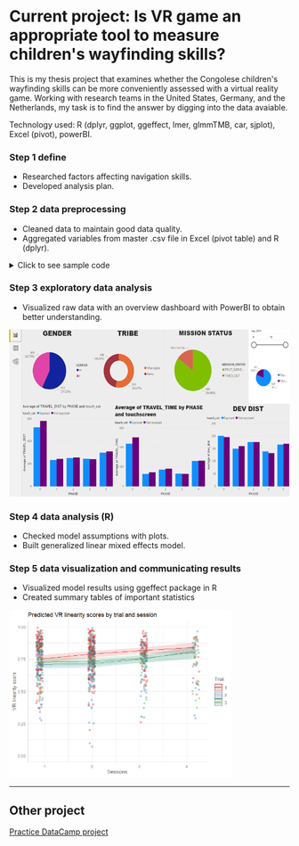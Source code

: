 # Current project: Is VR game an appropriate tool to measure children's wayfinding skills?
This is my thesis project that examines whether the Congolese children's wayfinding skills can be more conveniently assessed with a virtual reality game. Working with research teams in the United States, Germany, and the Netherlands, my task is to find the answer by digging into the data avaiable. 

Technology used: R (dplyr, ggplot, ggeffect, lmer, glmmTMB, car, sjplot), Excel (pivot), powerBI.

### Step 1 define
- Researched factors affecting navigation skills.
- Developed analysis plan.

### Step 2 data preprocessing
- Cleaned data to maintain good data quality.
- Aggregated variables from master .csv file in Excel (pivot table) and R (dplyr).

<details>
  <summary>Click to see sample code</summary>
  
```r
library(dplyr)

setwd("/~/")

data=read.csv(file="/~/.csv", fileEncoding="UTF-8-BOM") #importing data

touch_exp = c("A,S,D,F,G,H,J,K,L") # names of participants whose data points need recoding 
  
t=data %>% select(tribe = TRIBE, name = NAME, subj = SUBJ_ID, age = Age_2019, sex = Sex, 
                  stage = STAGE_NAME, sess_name = SESS_NAME, trial = TRIAL, status = STATUS, 
                  time = TRAVEL_TIME, SESS_DESC, dist = OPTIMAL_DIST_BFC)  #selecting variables
  filter(stage != "Exploration", #filtering out unwanted data
         trial != "4") %>%  
  mutate(is_st3 = stage=="Stage3", #create new variables based on existing variables
         is_tr3 = trial == "3",
         st3tr3 = is_st3*is_tr3) %>%
  filter(st3tr3 !=1) %>%  #filtering out unwanted data
  mutate(stage_num = as.integer(gsub(pattern = "Stage", replacement ="", x = stage))) %>% #re-coded values
  mutate(ses_num = as.numeric(c("A"="1", "B"="2","C"="3")[sess_name])) %>% #make character values integer
  group_by(tribe, name, stage, ses_num, trial) %>% #grouping data by variable
  mutate(is_touch = name %in% touch_exp,  
         is_st1 = stage =="Stage1",  
         session = ses_num+(is_touch*is_st1)) %>% #calculate new variable
  ungroup()%>%
  select(tribe, name, subj, age, sex, stage_num, session, trial, dist, status, time, st3tr3, is_touch, is_st1)
  #choose variables to be included in the new data frame

write.csv(t,"/~/.csv", row.names = FALSE) 
```
</details>

### Step 3 exploratory data analysis
- Visualized raw data with an overview dashboard with PowerBI to obtain better understanding.

<img src="https://github.com/unisevis/unise_portfolio/blob/main/images/example%20power%20bi%20dashboard.png" width="550" height="300">

### Step 4 data analysis (R)
- Checked model assumptions with plots.
- Built generalized linear mixed effects model.

### Step 5 data visualization and communicating results
- Visualized model results using ggeffect package in R
- Created summary tables of important statistics

<img src="https://github.com/unisevis/unise_portfolio/blob/main/images/mod2%20Intx%20trial%20and%20session.png" width="400" height="300">

---

## Other project
[Practice DataCamp project](https://nbviewer.jupyter.org/github/unisevis/unise_portfolio/blob/main/datacamp%20projects/Dr.%20Semmelweis%20and%20theDiscovery%20of%20Handwashing.ipynb)
